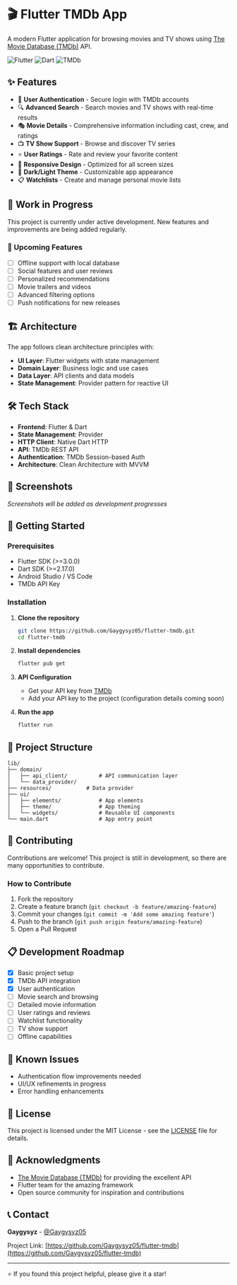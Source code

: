 # 🎬 Flutter TMDb App

A modern Flutter application for browsing movies and TV shows using [The Movie Database (TMDb)](https://www.themoviedb.org/) API.

![Flutter](https://img.shields.io/badge/Flutter-%2302569B.svg?style=for-the-badge&logo=Flutter&logoColor=white)
![Dart](https://img.shields.io/badge/dart-%230175C2.svg?style=for-the-badge&logo=dart&logoColor=white)
![TMDb](https://img.shields.io/badge/TMDb-01B4E4?style=for-the-badge&logo=themoviedatabase&logoColor=white)

## ✨ Features

- 🔐 **User Authentication** - Secure login with TMDb accounts
- 🔍 **Advanced Search** - Search movies and TV shows with real-time results
- 🎭 **Movie Details** - Comprehensive information including cast, crew, and ratings
- 📺 **TV Show Support** - Browse and discover TV series
- ⭐ **User Ratings** - Rate and review your favorite content
- 📱 **Responsive Design** - Optimized for all screen sizes
- 🌙 **Dark/Light Theme** - Customizable app appearance
- 📋 **Watchlists** - Create and manage personal movie lists

## 🚧 Work in Progress

This project is currently under active development. New features and improvements are being added regularly.

### 🎯 Upcoming Features

- [ ] Offline support with local database
- [ ] Social features and user reviews
- [ ] Personalized recommendations
- [ ] Movie trailers and videos
- [ ] Advanced filtering options
- [ ] Push notifications for new releases

## 🏗️ Architecture

The app follows clean architecture principles with:

- **UI Layer**: Flutter widgets with state management
- **Domain Layer**: Business logic and use cases  
- **Data Layer**: API clients and data models
- **State Management**: Provider pattern for reactive UI

## 🛠️ Tech Stack

- **Frontend**: Flutter & Dart
- **State Management**: Provider
- **HTTP Client**: Native Dart HTTP
- **API**: TMDb REST API
- **Authentication**: TMDb Session-based Auth
- **Architecture**: Clean Architecture with MVVM

## 📱 Screenshots

*Screenshots will be added as development progresses*

## 🚀 Getting Started

### Prerequisites

- Flutter SDK (>=3.0.0)
- Dart SDK (>=2.17.0)
- Android Studio / VS Code
- TMDb API Key

### Installation

1. **Clone the repository**
   ```bash
   git clone https://github.com/Gaygysyz05/flutter-tmdb.git
   cd flutter-tmdb
   ```

2. **Install dependencies**
   ```bash
   flutter pub get
   ```

3. **API Configuration**
   - Get your API key from [TMDb](https://www.themoviedb.org/settings/api)
   - Add your API key to the project (configuration details coming soon)

4. **Run the app**
   ```bash
   flutter run
   ```

## 📂 Project Structure

```
lib/
├── domain/
│   ├── api_client/          # API communication layer
│   └── data_provider/   
├── resources/           # Data provider
├── ui/
│   ├── elements/            # App elements
│   ├── theme/               # App theming
│   └── widgets/             # Reusable UI components       
└── main.dart                # App entry point
```

## 🤝 Contributing

Contributions are welcome! This project is still in development, so there are many opportunities to contribute.

### How to Contribute

1. Fork the repository
2. Create a feature branch (`git checkout -b feature/amazing-feature`)
3. Commit your changes (`git commit -m 'Add some amazing feature'`)
4. Push to the branch (`git push origin feature/amazing-feature`)
5. Open a Pull Request

## 📋 Development Roadmap

- [x] Basic project setup
- [x] TMDb API integration
- [x] User authentication
- [ ] Movie search and browsing
- [ ] Detailed movie information
- [ ] User ratings and reviews
- [ ] Watchlist functionality
- [ ] TV show support
- [ ] Offline capabilities

## 🐛 Known Issues

- Authentication flow improvements needed
- UI/UX refinements in progress
- Error handling enhancements

## 📄 License

This project is licensed under the MIT License - see the [LICENSE](LICENSE) file for details.

## 🙏 Acknowledgments

- [The Movie Database (TMDb)](https://www.themoviedb.org/) for providing the excellent API
- Flutter team for the amazing framework
- Open source community for inspiration and contributions

## 📞 Contact

**Gaygysyz** - [@Gaygysyz05](https://github.com/Gaygysyz05)

Project Link: [https://github.com/Gaygysyz05/flutter-tmdb](https://github.com/Gaygysyz05/flutter-tmdb)

---

⭐ If you found this project helpful, please give it a star!